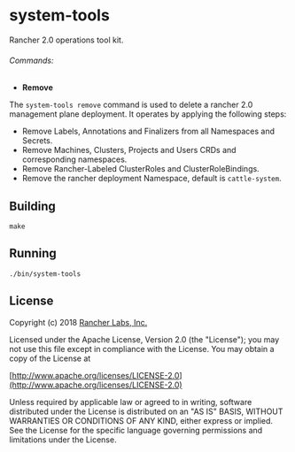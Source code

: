 system-tools
============

Rancher 2.0 operations tool kit.

###### Commands:
- **Remove**

The `system-tools remove` command is used to delete a rancher 2.0 management plane deployment. It operates by applying the following steps:
- Remove Labels, Annotations and Finalizers from all Namespaces and Secrets.
- Remove Machines, Clusters, Projects and Users CRDs and corresponding namespaces.
- Remove Rancher-Labeled ClusterRoles and ClusterRoleBindings.
- Remove the rancher deployment Namespace, default is `cattle-system`.


## Building

`make`


## Running

`./bin/system-tools`

## License
Copyright (c) 2018 [Rancher Labs, Inc.](http://rancher.com)

Licensed under the Apache License, Version 2.0 (the "License");
you may not use this file except in compliance with the License.
You may obtain a copy of the License at

[http://www.apache.org/licenses/LICENSE-2.0](http://www.apache.org/licenses/LICENSE-2.0)

Unless required by applicable law or agreed to in writing, software
distributed under the License is distributed on an "AS IS" BASIS,
WITHOUT WARRANTIES OR CONDITIONS OF ANY KIND, either express or implied.
See the License for the specific language governing permissions and
limitations under the License.
